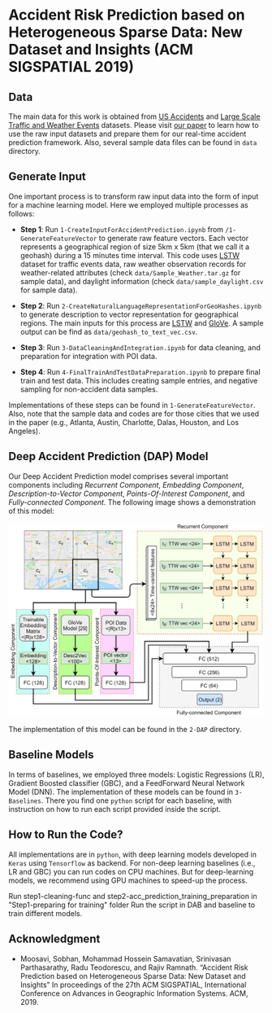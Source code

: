 # Accident Risk Prediction based on Heterogeneous Sparse Data: New Dataset and Insights (ACM SIGSPATIAL 2019)

## Data
The main data for this work is obtained from [US Accidents](https://smoosavi.org/datasets/us_accidents) and [Large Scale Traffic and Weather Events](https://smoosavi.org/datasets/lstw) datasets. Please visit [our paper](https://arxiv.org/pdf/1909.09638.pdf) to learn how to use the raw input datasets and prepare them for our real-time accident prediction framework. Also, several sample data files can be found in ```data``` directory. 

## Generate Input
One important process is to transform raw input data into the form of input for a machine learning model. Here we employed multiple processes as follows:

* __Step 1__: Run `1-CreateInputForAccidentPrediction.ipynb` from `/1-GenerateFeatureVector` to generate raw feature vectors. Each vector represents a geographical region of size 5km x 5km (that we call it a geohash) during a 15 minutes time interval. This code uses [LSTW](https://smoosavi.org/datasets/lstw) dataset for traffic events data, raw weather observation records for weather-related attributes (check `data/Sample_Weather.tar.gz` for sample data), and daylight information (check `data/sample_daylight.csv` for sample data). 

* __Step 2__: Run `2-CreateNaturalLanguageRepresentationForGeoHashes.ipynb` to generate description to vector representation for geographical regions. The main inputs for this process are [LSTW](https://smoosavi.org/datasets/lstw) and [GloVe](https://nlp.stanford.edu/projects/glove/). A sample output can be find as `data/geohash_to_text_vec.csv`. 

* __Step 3__: Run `3-DataCleaningAndIntegration.ipynb` for data cleaning, and preparation for integration with POI data. 

* __Step 4__: Run `4-FinalTrainAndTestDataPreparation.ipynb` to prepare final train and test data. This includes creating sample entries, and negative sampling for non-accident data samples. 

Implementations of these steps can be found in `1-GenerateFeatureVector`. Also, note that the sample data and codes are for those cities that we used in the paper (e.g., Atlanta, Austin, Charlotte, Dalas, Houston, and Los Angeles). 

## Deep Accident Prediction (DAP) Model
Our Deep Accident Prediction model comprises several important components including _Recurrent Component_, _Embedding Component_, _Description-to-Vector Component_, _Points-Of-Interest Component_, and _Fully-connected Component_. The following image shows a demonstration of this model: <center><img src="/files/dap.png" width="600"></center>

The implementation of this model can be found in the `2-DAP` directory. 

## Baseline Models
In terms of baselines, we employed three models: Logistic Regressions (LR), Gradient Boosted classifier (GBC), and a FeedForward Neural Network Model (DNN). The implementation of these models can be found in `3-Baselines`. There you find one `python` script for each baseline, with instruction on how to run each script provided inside the script. 

## How to Run the Code? 
All implementations are in `python`, with deep learning models developed in `Keras` using `Tensorflow` as backend. For non-deep learning baselines (i.e., LR and GBC) you can run codes on CPU machines. But for deep-learning models, we recommend using GPU machines to speed-up the process. 

Run step1-cleaning-func and step2-acc_prediction_training_preparation in "Step1-preparing for training" folder
Run the script in DAB and baseline to train different models. 

## Acknowledgment 
* Moosavi, Sobhan, Mohammad Hossein Samavatian, Srinivasan Parthasarathy, Radu Teodorescu, and Rajiv Ramnath. “Accident Risk Prediction based on Heterogeneous Sparse Data: New Dataset and Insights” In proceedings of the 27th ACM SIGSPATIAL, International Conference on Advances in Geographic Information Systems. ACM, 2019. 


